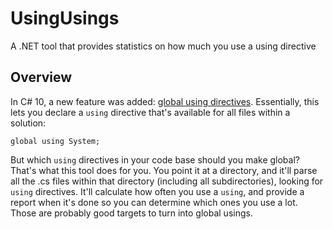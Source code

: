 # UsingUsings

A .NET tool that provides statistics on how much you use a using directive

## Overview

In C# 10, a new feature was added: [global using directives](https://docs.microsoft.com/en-us/dotnet/csharp/whats-new/csharp-10#global-using-directives). Essentially, this lets you declare a `using` directive that's available for all files within a solution:
```
global using System;
```
But which `using` directives in your code base should you make global? That's what this tool does for you. You point it at a directory, and it'll parse all the .cs files within that directory (including all subdirectories), looking for `using` directives. It'll calculate how often you use a `using`, and provide a report when it's done so you can determine which ones you use a lot. Those are probably good targets to turn into global usings.